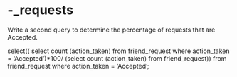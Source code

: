 # -_requests
 Write a second query to determine the percentage of requests that are Accepted.

select(( select count (action_taken) from friend_request where action_taken = ‘Accepted’)*100/ (select count (action_taken) from friend_request)) from friend_request where action_taken = ‘Accepted’;

